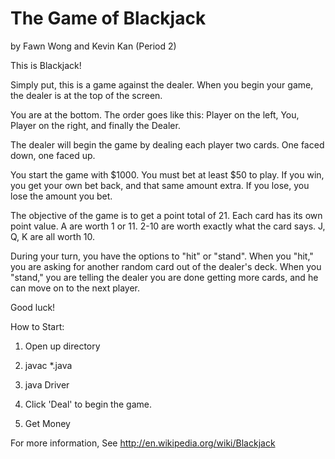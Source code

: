 The Game of Blackjack
=====================
by Fawn Wong and Kevin Kan (Period 2)

This is Blackjack!

Simply put, this is a game against the dealer. When you begin your game, the dealer is at the top of the screen. 

You are at the bottom. The order goes like this: Player on the left, You, Player on the right, and finally the Dealer.

The dealer will begin the game by dealing each player two cards. One faced down, one faced up. 

You start the game with $1000. You must bet at least $50 to play. 
If you win, you get your own bet back, and that same amount extra. If you lose, you lose the amount you bet. 

The objective of the game is to get a point total of 21. Each card has its own point value. 
A are worth 1 or 11. 2-10 are worth exactly what the card says. J, Q, K are all worth 10. 

During your turn, you have the options to "hit" or "stand". 
When you "hit," you are asking for another random card out of the dealer's deck. 
When you "stand," you are telling the dealer you are done getting more cards, and he can move on to the next player. 

Good luck!



How to Start:

1. Open up directory 

2. javac *.java

3. java Driver

4. Click 'Deal' to begin the game. 

5. Get Money


For more information, See http://en.wikipedia.org/wiki/Blackjack



